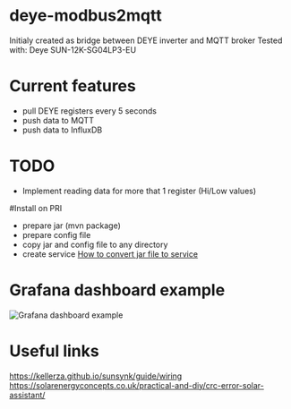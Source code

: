 # deye-modbus2mqtt
Initialy created as bridge between DEYE inverter and MQTT broker
Tested with: Deye SUN-12K-SG04LP3-EU

# Current features
- pull DEYE registers every 5 seconds
- push data to MQTT
- push data to InfluxDB

# TODO
- Implement reading data for more that 1 register (Hi/Low values)

#Install on PRI
- prepare jar (mvn  package)
- prepare config file
- copy jar and  config file to any directory
- create service [How to convert jar file to service](https://dzone.com/articles/run-your-java-application-as-a-service-on-ubuntu)

# Grafana dashboard example

![Grafana dashboard example](docs/dashboard_example.png "Grafana dashboard example")

# Useful links

https://kellerza.github.io/sunsynk/guide/wiring
https://solarenergyconcepts.co.uk/practical-and-diy/crc-error-solar-assistant/


